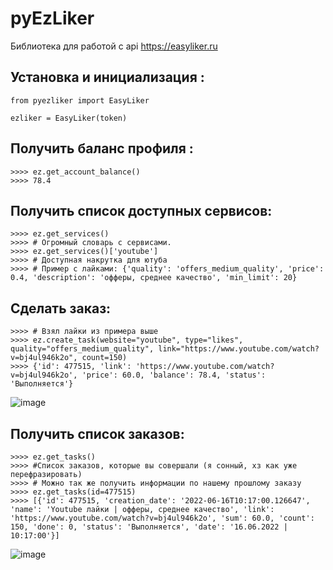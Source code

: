 # pyEzLiker
Библиотека для работой с api https://easyliker.ru

Установка и инициализация : 
--------------------------------------------------------

    from pyezliker import EasyLiker
    
    ezliker = EasyLiker(token)
    

Получить баланс профиля : 
--------------------------------------------------------
    >>>> ez.get_account_balance()
    >>>> 78.4
 
Получить список доступных сервисов: 
--------------------------------------------------------
    >>>> ez.get_services()
    >>>> # Огромный словарь с сервисами.
    >>>> ez.get_services()['youtube']
    >>>> # Доступная накрутка для ютуба
    >>>> # Пример с лайками: {'quality': 'offers_medium_quality', 'price': 0.4, 'description': 'офферы, среднее качество', 'min_limit': 20}
    
Сделать заказ: 
--------------------------------------------------------
    >>>> # Взял лайки из примера выше
    >>>> ez.create_task(website="youtube", type="likes", quality="offers_medium_quality", link="https://www.youtube.com/watch?v=bj4ul946k2o", count=150)
    >>>> {'id': 477515, 'link': 'https://www.youtube.com/watch?v=bj4ul946k2o', 'price': 60.0, 'balance': 78.4, 'status': 'Выполняется'}
![image](https://user-images.githubusercontent.com/73769205/174016929-3f0bdfc1-68e7-4b99-a5b6-f74a7cddbbb6.png)

Получить список заказов: 
--------------------------------------------------------
    >>>> ez.get_tasks()
    >>>> #Список заказов, которые вы совершали (я сонный, хз как уже перефразировать)
    >>>> # Можно так же получить информации по нашему прошлому заказу
    >>>> ez.get_tasks(id=477515)
    >>>> [{'id': 477515, 'creation_date': '2022-06-16T10:17:00.126647', 'name': 'Youtube лайки | офферы, среднее качество', 'link': 'https://www.youtube.com/watch?v=bj4ul946k2o', 'sum': 60.0, 'count': 150, 'done': 0, 'status': 'Выполняется', 'date': '16.06.2022 | 10:17:00'}]

![image](https://user-images.githubusercontent.com/73769205/174017447-b810ee8a-b2c2-4659-81f4-b972f7b02ce3.png)
